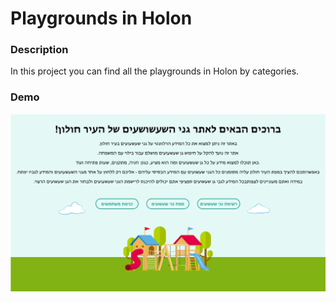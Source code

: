 # Playgrounds in Holon

### Description

In this project you can find all the playgrounds in Holon by categories.

### Demo

![Demo](https://github.com/bar2693lis/Playgrounds_in_Holon/blob/master/Home_Page.png)
